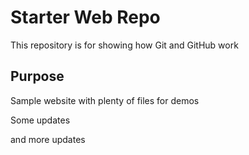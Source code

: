 # Starter Web Repo

This repository is for showing how Git and GitHub work

## Purpose

Sample website with plenty of files for demos

Some updates

and more updates

